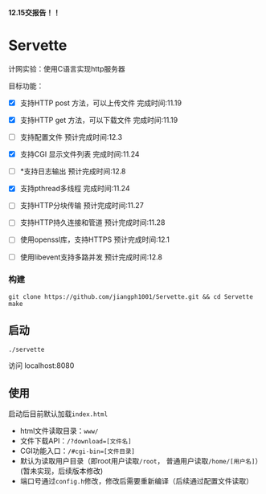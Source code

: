 **12.15交报告！！**

# Servette

计网实验：使用C语言实现http服务器

目标功能：
- [x] 支持HTTP post 方法，可以上传文件 完成时间:11.19
- [x] 支持HTTP get  方法，可以下载文件 完成时间:11.19
- [ ] 支持配置文件 预计完成时间:12.3
- [x] 支持CGI 显示文件列表 完成时间:11.24
- [ ] *支持日志输出 预计完成时间:12.8
- [x] 支持pthread多线程 完成时间:11.24
- [ ] 支持HTTP分块传输 预计完成时间:11.27
- [ ] 支持HTTP持久连接和管道 预计完成时间:11.28
- [ ] 使用openssl库，支持HTTPS 预计完成时间:12.1
- [ ] 使用libevent支持多路并发 预计完成时间:12.8


### 构建

```
git clone https://github.com/jiangph1001/Servette.git && cd Servette
make
```

## 启动
```
./servette
```
访问
localhost:8080

## 使用

启动后目前默认加载`index.html`  


- html文件读取目录：`www/`
- 文件下载API：`/?download=[文件名] ` 
- CGI功能入口：`/#cgi-bin=[文件目录]`  
- 默认为读取用户目录（即root用户读取`/root`， 普通用户读取`/home/[用户名]`）(暂未实现，后续版本修改)  
- 端口号通过`config.h`修改，修改后需要重新编译（后续通过配置文件读取）



